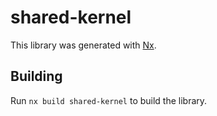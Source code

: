 # shared-kernel

This library was generated with [Nx](https://nx.dev).

## Building

Run `nx build shared-kernel` to build the library.
